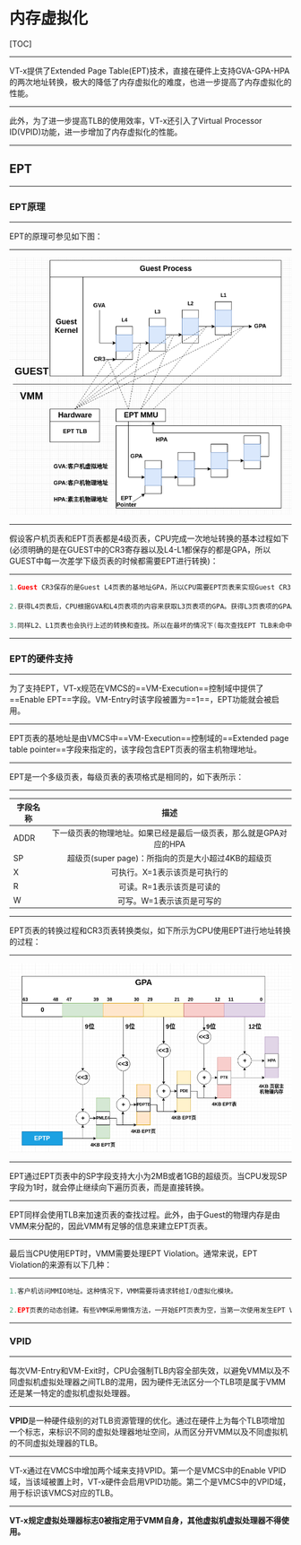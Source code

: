 # 内存虚拟化
[TOC]
- - -

VT-x提供了Extended Page Table(EPT)技术，直接在硬件上支持GVA-GPA-HPA的两次地址转换，极大的降低了内存虚拟化的难度，也进一步提高了内存虚拟化的性能。
_ _ _
此外，为了进一步提高TLB的使用效率，VT-x还引入了Virtual Processor ID(VPID)功能，进一步增加了内存虚拟化的性能。
- - -
## EPT
- - -
### EPT原理

_ _ _
EPT的原理可参见如下图：
_ _ _

![](./assets/EPT_principle.png)
_ _ _
假设客户机页表和EPT页表都是4级页表，CPU完成一次地址转换的基本过程如下(必须明确的是在GUEST中的CR3寄存器以及L4-L1都保存的都是GPA，所以GUEST中每一次差学下级页表的时候都需要EPT进行转换)：
_ _ _
```c
1.Guest CR3保存的是Guest L4页表的基地址GPA，所以CPU需要EPT页表来实现Guest CR3 GPA->HPA的转换。CPU会首先查看EPT TLB中是否有对应的转换，如果没有CPU会进一步查找EPT页表，如果还没有CPU会抛出EPT Violation异常，然后交由VMM处理。

2.获得L4页表后，CPU根据GVA和L4页表项的内容来获取L3页表项的GPA。获得L3页表项的GPA后，CPU同样会执行1.描述的查找工程

3.同样L2、L1页表也会执行上述的转换和查找。所以在最坏的情况下(每次查找EPT TLB未命中且EPT页表也没有对应的转换关系)时需要20次内存访问。
```
- - -

### EPT的硬件支持
_ _ _
为了支持EPT，VT-x规范在VMCS的==VM-Execution==控制域中提供了==Enable EPT==字段。VM-Entry时该字段被置为==1==，EPT功能就会被启用。
_ _ _
EPT页表的基地址是由VMCS中==VM-Execution==控制域的==Extended page table pointer==字段来指定的，该字段包含EPT页表的宿主机物理地址。
_ _ _
EPT是一个多级页表，每级页表的表项格式是相同的，如下表所示：
_ _ _
|字段名称| 描述 |
|-------|:---:|
| ADDR  | 下一级页表的物理地址。如果已经是最后一级页表，那么就是GPA对应的HPA|
| SP    | 超级页(super page)：所指向的页是大小超过4KB的超级页|
| X  	| 可执行。X=1表示该页是可执行的 |
| R  	| 可读。R=1表示该页是可读的    |
| W  	| 可写。W=1表示该页是可写的    |
_ _ _
EPT页表的转换过程和CR3页表转换类似，如下所示为CPU使用EPT进行地址转换的过程：
_ _ _
![](./assets/EPT_pagetranslation.png)
_ _ _
EPT通过EPT页表中的SP字段支持大小为2MB或者1GB的超级页。当CPU发现SP字段为1时，就会停止继续向下遍历页表，而是直接转换。
_ _ _
EPT同样会使用TLB来加速页表的查找过程。此外，由于Guest的物理内存是由VMM来分配的，因此VMM有足够的信息来建立EPT页表。
_ _ _
最后当CPU使用EPT时，VMM需要处理EPT Violation。通常来说，EPT Violation的来源有以下几种：
_ _ _
```c
1.客户机访问MMIO地址。这种情况下，VMM需要将请求转给I/O虚拟化模块。

2.EPT页表的动态创建。有些VMM采用懒惰方法，一开始EPT页表为空，当第一次使用发生EPT Violation时再建立映射。使用
```
- - -
### VPID
_ _ _
每次VM-Entry和VM-Exit时，CPU会强制TLB内容全部失效，以避免VMM以及不同虚拟机虚拟处理器之间TLB的混用，因为硬件无法区分一个TLB项是属于VMM还是某一特定的虚拟机虚拟处理器。
_ _ _
**VPID**是一种硬件级别的对TLB资源管理的优化。通过在硬件上为每个TLB项增加一个标志，来标识不同的虚拟处理器地址空间，从而区分开VMM以及不同虚拟机的不同虚拟处理器的TLB。
_ _ _
VT-x通过在VMCS中增加两个域来支持VPID。第一个是VMCS中的Enable VPID域，当该域被置上时，VT-x硬件会启用VPID功能。第二个是VMCS中的VPID域，用于标识该VMCS对应的TLB。
_ _ _
**VT-x规定虚拟处理器标志0被指定用于VMM自身，其他虚拟机虚拟处理器不得使用。**